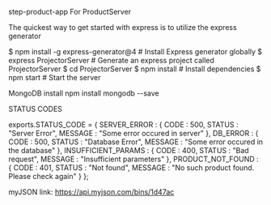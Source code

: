 step-product-app
For ProductServer

The quickest way to get started with express is to utilize the express generator

$ npm install -g express-generator@4 # Install Express generator globally $ express ProjectorServer # Generate an express project called ProjectorServer $ cd ProjectorServer
$ npm install # Install dependencies $ npm start # Start the server

MongoDB install npm install mongodb --save

STATUS CODES

exports.STATUS_CODE = { SERVER_ERROR : { CODE : 500, STATUS : "Server Error", MESSAGE : "Some error occured in server" }, DB_ERROR : { CODE : 500, STATUS : "Database Error", MESSAGE : "Some error occured in the database" }, INSUFFICIENT_PARAMS : { CODE : 400, STATUS : "Bad request", MESSAGE : "Insufficient parameters" }, PRODUCT_NOT_FOUND : { CODE : 401, STATUS : "Not found", MESSAGE : "No such product found. Please check again" } };

myJSON link: https://api.myjson.com/bins/1d47ac